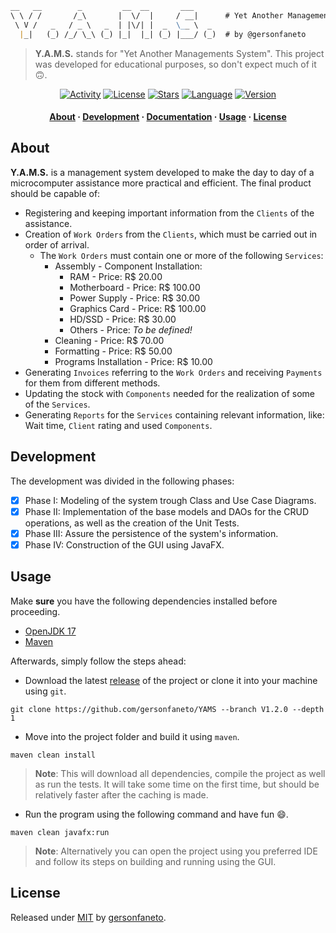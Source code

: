 ```markdown
__   __        _         __  __       ___     
\ \ / /       /_\       |  \/  |     / __|      # Yet Another Management System.
 \ V /   _   / _ \   _  | |\/| |  _  \__ \  _   
  |_|   (_) /_/ \_\ (_) |_|  |_| (_) |___/ (_)  # by @gersonfaneto

```

> **Y.A.M.S.** stands for "Yet Another Managements System". This project was
> developed for educational purposes, so don't expect much of it 🙃.

<div align="center">

[![Activity](https://img.shields.io/github/last-commit/gersonfaneto/YAMS?color=blue&style=for-the-badge&logo=git)](https://github.com/gersonfaneto/YAMS/commit/main)
[![License](https://img.shields.io/github/license/gersonfaneto/YAMS?color=blue&style=for-the-badge)](https://github.com/gersonfaneto/YAMS/blob/main/LICENSE)
[![Stars](https://img.shields.io/github/stars/gersonfaneto/YAMS?style=for-the-badge&logo=github)](https://github.com/gersonfaneto/YAMS)
[![Language](https://img.shields.io/static/v1?label=LANGUAGE&message=Java&color=informational&style=for-the-badge&logo=openjdk)](https://www.java.com/en/)
[![Version](https://img.shields.io/static/v1?label=VERSION&message=1.2.0&color=informational&style=for-the-badge)](https://github.com/gersonfaneto/YAMS/releases/latest)

</div>

<h4 align="center">
  <a href="#about">About</a>
  ·
  <a href="#development">Development</a>
  ·
  <a href="https://gersonfaneto.github.io/YAMS/">Documentation</a>
  ·
  <a href="#usage">Usage</a>
  ·
  <a href="#license">License</a>
</h4>

## About

**Y.A.M.S.** is a management system developed to make the day to day of a
microcomputer assistance more practical and efficient. The final product
should be capable of:

- Registering and keeping important information from the `Clients` of the
  assistance.
- Creation of `Work Orders` from the `Clients`, which must be carried out
  in order of arrival.
    - The `Work Orders` must contain one or more of the following `Services`:
        - Assembly - Component Installation:
            - RAM - Price: R$ 20.00
            - Motherboard - Price: R$ 100.00
            - Power Supply - Price: R$ 30.00
            - Graphics Card - Price: R$ 100.00
            - HD/SSD - Price: R$ 30.00
            - Others - Price: _To be defined!_
        - Cleaning - Price: R$ 70.00
        - Formatting - Price: R$ 50.00
        - Programs Installation - Price: R$ 10.00
- Generating `Invoices` referring to the `Work Orders` and receiving
  `Payments` for them from different methods.
- Updating the stock with `Components` needed for the realization of
  some of the `Services`.
- Generating `Reports` for the `Services` containing relevant
  information, like: Wait time, `Client` rating and used `Components`.

## Development

The development was divided in the following phases:

- [x] Phase I: Modeling of the system trough Class and Use Case Diagrams.
- [x] Phase II: Implementation of the base models and DAOs for the CRUD
  operations, as well as the creation of the Unit Tests.
- [x] Phase III: Assure the persistence of the system's information.
- [x] Phase IV: Construction of the GUI using JavaFX.

## Usage

Make **sure** you have the following dependencies installed before proceeding.

- [OpenJDK 17](https://openjdk.org/projects/jdk/17/)
- [Maven](https://maven.apache.org/download.cgi)

Afterwards, simply follow the steps ahead: 

- Download the latest [release](https://github.com/gersonfaneto/YAMS/releases/latest)
  of the project or clone it into your machine using `git`.

```console
git clone https://github.com/gersonfaneto/YAMS --branch V1.2.0 --depth 1
```

- Move into the project folder and build it using `maven`.

```console
maven clean install
```

> **Note**: This will download all dependencies, compile the project as well
> as run the tests. It will take some time on the first time, but should be
> relatively faster after the caching is made.

- Run the program using the following command and have fun 😄.

```console
maven clean javafx:run
```

> **Note**: Alternatively you can open the project using you preferred IDE
> and follow its steps on building and running using the GUI.

## License

Released under [MIT](https://github.com/gersonfaneto/YAMS/blob/main/LICENSE)
by [gersonfaneto](https://github.com/gersonfaneto).

